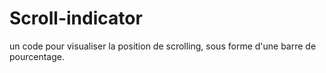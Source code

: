 # Scroll-indicator
un code pour visualiser la position de scrolling, sous forme d'une barre de pourcentage.
